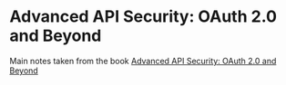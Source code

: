 # Advanced API Security: OAuth 2.0 and Beyond

Main notes taken from the book [Advanced API Security: OAuth 2.0 and Beyond](https://a.co/d/5hWvswt)
